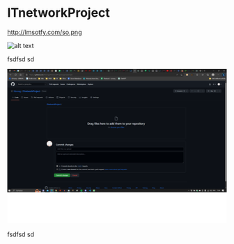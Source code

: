 # ITnetworkProject

http://lmsotfy.com/so.png

![alt text](http://lmsotfy.com/so.png)

fsdfsd
sd

![alt text](https://github.com/liboreg/ITnetworkProject/blob/main/test.png)

fsdfsd
sd
